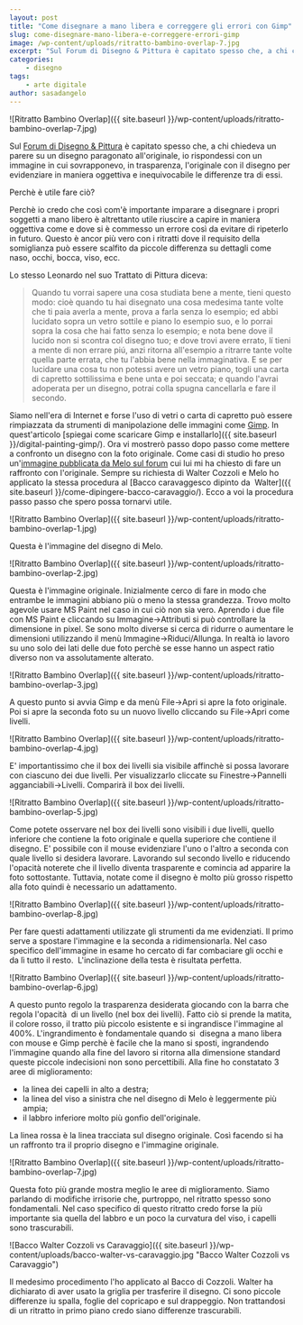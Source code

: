 ```yaml
---
layout: post
title: "Come disegnare a mano libera e correggere gli errori con Gimp"
slug: come-disegnare-mano-libera-e-correggere-errori-gimp
image: /wp-content/uploads/ritratto-bambino-overlap-7.jpg
excerpt: "Sul Forum di Disegno & Pittura è capitato spesso che, a chi chiedeva un parere su un disegno paragonato all&#039;originale, io rispondessi con un immagine"
categories:
    - disegno
tags:
    - arte digitale
author: sasadangelo
---
```


![Ritratto Bambino Overlap]({{ site.baseurl }}/wp-content/uploads/ritratto-bambino-overlap-7.jpg)

Sul [Forum di Disegno & Pittura](http://forum.disegnoepittura.it/) è capitato spesso che, a chi chiedeva un parere su un disegno paragonato all'originale, io rispondessi con un immagine in cui sovrapponevo, in trasparenza, l'originale con il disegno per evidenziare in maniera oggettiva e inequivocabile le differenze tra di essi.

Perchè è utile fare ciò?

Perchè io credo che così com'è importante imparare a disegnare i propri soggetti a mano libero è altrettanto utile riuscire a capire in maniera oggettiva come e dove si è commesso un errore così da evitare di ripeterlo in futuro. Questo è ancor più vero con i ritratti dove il requisito della somiglianza può essere scalfito da piccole differenza su dettagli come naso, occhi, bocca, viso, ecc.

Lo stesso Leonardo nel suo Trattato di Pittura diceva:

> Quando tu vorrai sapere una cosa studiata bene a mente, tieni questo modo: cioè quando tu hai disegnato una cosa medesima tante volte che ti paia averla a mente, prova a farla senza lo esempio; ed abbi lucidato sopra un vetro sottile e piano lo esempio suo, e lo porrai sopra la cosa che hai fatto senza lo esempio; e nota bene dove il lucido non si scontra col disegno tuo; e dove trovi avere errato, lí tieni a mente di non errare piú, anzi ritorna all'esempio a ritrarre tante volte quella parte errata, che tu l'abbia bene nella immaginativa. E se per lucidare una cosa tu non potessi avere un vetro piano, togli una carta di capretto sottilissima e bene unta e poi seccata; e quando l'avrai adoperata per un disegno, potrai colla spugna cancellarla e fare il secondo.

Siamo nell'era di Internet e forse l'uso di vetri o carta di capretto può essere rimpiazzata da strumenti di manipolazione delle immagini come [Gimp](https://www.gimp.org/). In quest'articolo [spiegai come scaricare Gimp e installarlo]({{ site.baseurl }}/digital-painting-gimp/). Ora vi mostrerò passo dopo passo come mettere a confronto un disegno con la foto originale. Come casi di studio ho preso un'[immagine pubblicata da Melo sul forum](http://forum.disegnoepittura.it/viewtopic.php?f=3&t=85) cui lui mi ha chiesto di fare un raffronto con l'originale. Sempre su richiesta di Walter Cozzoli e Melo ho applicato la stessa procedura al [Bacco caravaggesco dipinto da  Walter]({{ site.baseurl }}/come-dipingere-bacco-caravaggio/). Ecco a voi la procedura passo passo che spero possa tornarvi utile.

![Ritratto Bambino Overlap]({{ site.baseurl }}/wp-content/uploads/ritratto-bambino-overlap-1.jpg)

Questa è l'immagine del disegno di Melo.

![Ritratto Bambino Overlap]({{ site.baseurl }}/wp-content/uploads/ritratto-bambino-overlap-2.jpg)

Questa è l'immagine originale. Inizialmente cerco di fare in modo che entrambe le immagini abbiano più o meno la stessa grandezza. Trovo molto agevole usare MS Paint nel caso in cui ciò non sia vero. Aprendo i due file con MS Paint e cliccando su Immagine->Attributi si può controllare la dimensione in pixel. Se sono molto diverse si cerca di ridurre o aumentare le dimensioni utilizzando il menù Immagine->Riduci/Allunga. In realtà io lavoro su uno solo dei lati delle due foto perchè se esse hanno un aspect ratio diverso non va assolutamente alterato.

![Ritratto Bambino Overlap]({{ site.baseurl }}/wp-content/uploads/ritratto-bambino-overlap-3.jpg)

A questo punto si avvia Gimp e da menù File->Apri si apre la foto originale. Poi si apre la seconda foto su un nuovo livello cliccando su File->Apri come livelli.

![Ritratto Bambino Overlap]({{ site.baseurl }}/wp-content/uploads/ritratto-bambino-overlap-4.jpg)

E' importantissimo che il box dei livelli sia visibile affinchè si possa lavorare con ciascuno dei due livelli. Per visualizzarlo cliccate su Finestre->Pannelli agganciabili->Livelli. Comparirà il box dei livelli.

![Ritratto Bambino Overlap]({{ site.baseurl }}/wp-content/uploads/ritratto-bambino-overlap-5.jpg)

Come potete osservare nel box dei livelli sono visibili i due livelli, quello inferiore che contiene la foto originale e quella superiore che contiene il disegno. E' possibile con il mouse evidenziare l'uno o l'altro a seconda con quale livello si desidera lavorare. Lavorando sul secondo livello e riducendo l'opacità noterete che il livello diventa trasparente e comincia ad apparire la foto sottostante. Tuttavia, notate come il disegno è molto più grosso rispetto alla foto quindi è necessario un adattamento.

![Ritratto Bambino Overlap]({{ site.baseurl }}/wp-content/uploads/ritratto-bambino-overlap-8.jpg)

Per fare questi adattamenti utilizzate gli strumenti da me evidenziati. Il primo serve a spostare l'immagine e la seconda a ridimensionarla. Nel caso specifico dell'immagine in esame ho cercato di far combaciare gli occhi e da lì tutto il resto.  L'inclinazione della testa è risultata perfetta.

![Ritratto Bambino Overlap]({{ site.baseurl }}/wp-content/uploads/ritratto-bambino-overlap-6.jpg)

A questo punto regolo la trasparenza desiderata giocando con la barra che regola l'opacità  di un livello (nel box dei livelli). Fatto ciò si prende la matita, il colore rosso, il tratto più piccolo esistente e si ingrandisce l'immagine al 400%. L'ingrandimento è fondamentale quando si  disegna a mano libera con mouse e Gimp perchè è facile che la mano si sposti, ingrandendo l'immagine quando alla fine del lavoro si ritorna alla dimensione standard queste piccole indecisioni non sono percettibili. Alla fine ho constatato 3 aree di miglioramento:

- la linea dei capelli in alto a destra;
- la linea del viso a sinistra che nel disegno di Melo è leggermente più ampia;
- il labbro inferiore molto più gonfio dell'originale.

La linea rossa è la linea tracciata sul disegno originale. Così facendo si ha un raffronto tra il proprio disegno e l'immagine originale.

![Ritratto Bambino Overlap]({{ site.baseurl }}/wp-content/uploads/ritratto-bambino-overlap-7.jpg)

Questa foto più grande mostra meglio le aree di miglioramento. Siamo parlando di modifiche irrisorie che, purtroppo, nel ritratto spesso sono fondamentali. Nel caso specifico di questo ritratto credo forse la più importante sia quella del labbro e un poco la curvatura del viso, i capelli sono trascurabili.

![Bacco Walter Cozzoli vs Caravaggio]({{ site.baseurl }}/wp-content/uploads/bacco-walter-vs-caravaggio.jpg "Bacco Walter Cozzoli vs Caravaggio")

Il medesimo procedimento l'ho applicato al Bacco di Cozzoli. Walter ha dichiarato di aver usato la griglia per trasferire il disegno. Ci sono piccole differenze iu spalla, foglie del copricapo e sul drappeggio. Non trattandosi di un ritratto in primo piano credo siano differenze trascurabili.
